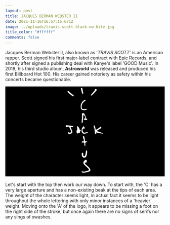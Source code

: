 ```yaml
---
layout: post
title: JACQUES BERMAN WEBSTER II
date: 2021-11-16T16:57:15.671Z
image: ../uploads/travis-scott-black-nw-hite.jpg
title_color: "#ffffff"
comments: false
---
```

Jacques Berman Webster II, also known as '*TRAVIS SCOTT*' is an American rapper. Scott signed his first major-label contract with Epic Records, and shortly after signed a publishing deal with Kanye's label 'GOOD Music'. In 2018, his third studio album, **Astroworld** was released and produced his first Billboard Hot 100. His career gained notoriety as safety within his concerts became questionable.

![One of many Alias' that Travis Scott uses.](../uploads/cactus-jack-symbol.png "'CACTUS JACK'")

Let's start with the top then work our way down. To start with, the 'C' has a very large aperture and has a non-existing beak at the tips of each area. The weight of the character seems light, in actual fact it seems to be light throughout the whole lettering with only minor instances of a 'heavier' weight. Moving onto the 'A' of the logo, it appears to be missing a foot on the right side of the stroke, but once again there are no signs of serifs nor any sings of swashes.